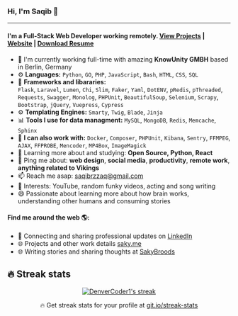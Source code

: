### Hi, I'm Saqib 👋
---

#### I'm a Full-Stack Web Developer working remotely. [View Projects]([http://sakycodes.com/projects/](https://saky.me/#projects)) |  [Website](https://saky.me/) | [Download Resume]([https://drive.google.com/file/d/1C_2Dx1JIiynBLdiJ5JCZ2PmD6GgswVKG/view](https://drive.google.com/file/d/10Mp0clS6OtU9yWIPjbNcZVEgSAphOLde/view?usp=sharing))

- 🏢 I'm currently working full-time with amazing **KnowUnity GMBH** based in Berlin, Germany
- ⚙️ **Languages:** `Python`, `GO`, `PHP`, `JavaScript`, `Bash`, `HTML`, `CSS`, `SQL`
- 📘 **Frameworks and libararies:**   
`Flask`, `Laravel`, `Lumen`, `Chi`, `Slim`, `Faker`, `Yaml`, `DotENV`, `pRedis`, `pThreaded`, `Requests`, `Swagger`, `Monolog`, `PHPUnit`, `BeautifulSoup`, `Selenium`, `Scrapy`, `Bootstrap`, `jQuery`, `Vuepress`, `Cypress`
- ⚙️ **Templating Engines:** `Smarty`, `Twig`, `Blade`, `Jinja`
- 📊 **Tools I use for data managment:** `MySQL`, `MongoDB`, `Redis`, `Memcache`, `Sphinx`
- 🔧 **I can also work with:** `Docker`, `Composer`, `PHPUnit`, `Kibana`, `Sentry`, `FFMPEG`, `AJAX`, `FFPROBE`, `Mencoder`, `MP4Box`, `ImageMagick` 
- 🌱 Learning more about and studying: **Open Source, Python, React**
- 💬 Ping me about: **web design**, **social media**, **productivity**, **remote work**, **anything related to Vikings**
- 📫 Reach me asap: saqibrzzaq@gmail.com
- 💜 Interests: YouTube, random funky videos, acting and song writing
- 😄 Passionate about learning more about how brain works, understanding other humans and consuming stories

#### Find me around the web 🌎:
- 💼 Connecting and sharing professional updates on <a href="https://www.linkedin.com/in/sakydev/">LinkedIn</a>
- 🌐 Projects and other work details <a href="https://saky.me/">saky.me</a>
- 🌐 Writing stories and sharing thoughts at <a href="https://www.sakybroods.com/">SakyBroods</a>

## 🔥 Streak stats

<!-- GitHub Readme Streak Stats - https://github.com/DenverCoder1/github-readme-streak-stats -->
<p align="center">
  <a href="https://github.com/DenverCoder1/github-readme-streak-stats">
    <img title="🔥 Get streak stats for your profile at git.io/streak-stats" alt="DenverCoder1's streak" src="https://github-readme-streak-stats.herokuapp.com/?user=sakydev&theme=monokai-metallian&hide_border=true"/>
  </a>
  <p align="center">🔥 Get streak stats for your profile at <a href="https://git.io/streak-stats">git.io/streak-stats</a></p>
</p>

<!-- Some badges are from https://github.com/Ileriayo/markdown-badges -->
